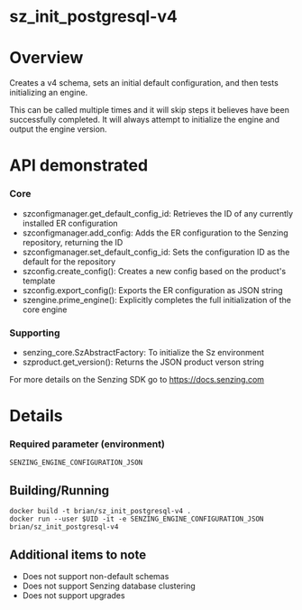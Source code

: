 # sz_init_postgresql-v4

# Overview
Creates a v4 schema, sets an initial default configuration, and then tests initializing an engine.

This can be called multiple times and it will skip steps it believes have been successfully completed.  It
will always attempt to initialize the engine and output the engine version.

# API demonstrated
### Core
* szconfigmanager.get_default_config_id: Retrieves the ID of any currently installed ER configuration
* szconfigmanager.add_config: Adds the ER configuration to the Senzing repository, returning the ID
* szconfigmanager.set_default_config_id: Sets the configuration ID as the default for the repository
* szconfig.create_config(): Creates a new config based on the product's template
* szconfig.export_config(): Exports the ER configuration as JSON string
* szengine.prime_engine(): Explicitly completes the full initialization of the core engine
### Supporting
* senzing_core.SzAbstractFactory: To initialize the Sz environment
* szproduct.get_version(): Returns the JSON product verson string

For more details on the Senzing SDK go to https://docs.senzing.com

# Details

### Required parameter (environment)
```
SENZING_ENGINE_CONFIGURATION_JSON
```

## Building/Running
```
docker build -t brian/sz_init_postgresql-v4 .
docker run --user $UID -it -e SENZING_ENGINE_CONFIGURATION_JSON brian/sz_init_postgresql-v4
```

## Additional items to note
 * Does not support non-default schemas
 * Does not support Senzing database clustering
 * Does not support upgrades 
